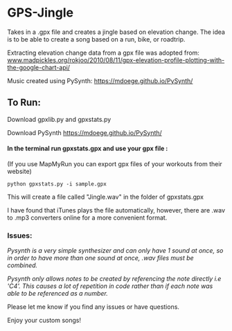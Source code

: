 # GPS-Jingle

Takes in a .gpx file and creates a jingle based on elevation change. The idea is to be able to create a song based on a run, bike, or roadtrip.

Extracting elevation change data from a gpx file was adopted from: www.madpickles.org/rokjoo/2010/08/11/gpx-elevation-profile-plotting-with-the-google-chart-api/

Music created using PySynth: https://mdoege.github.io/PySynth/

## To Run:

  Download gpxlib.py and gpxstats.py

  Download PySynth https://mdoege.github.io/PySynth/

#### In the terminal run gpxstats.gpx and use your gpx file : 
(If you use MapMyRun you can export gpx files of your workouts from their website)

    python gpxstats.py -i sample.gpx

   This will create a file called "Jingle.wav" in the folder of gpxstats.gpx

I have found that iTunes plays the file automatically, however, there are .wav to .mp3 converters online for a more convenient format. 

### Issues:
  
  *Pysynth is a very simple synthesizer and can only have 1 sound at once, so in order to have more than one sound at once, .wav files must be combined.*
  
  *Pysynth only allows notes to be created by referencing the note directly i.e 'C4'. This causes a lot of repetition in code rather than if each note was able to be referenced as a number.*
  
 Please let me know if you find any issues or have questions.


Enjoy your custom songs! 





